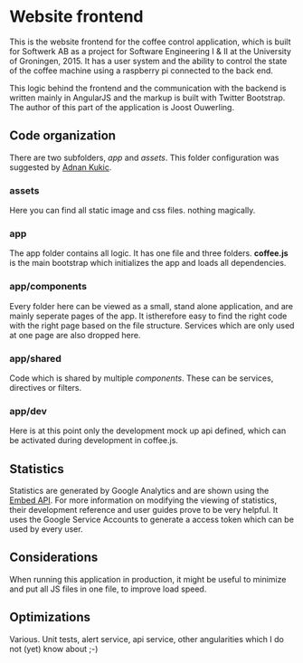 Website frontend
================

This is the website frontend for the coffee control application, which is
built for Softwerk AB as a project for Software Engineering I & II at the 
University of Groningen, 2015. It has a user system and the ability to
control the state of the coffee machine using a raspberry pi connected
to the back end. 

This logic behind the frontend and the communication with the backend is 
written mainly in AngularJS and the markup is built with Twitter Bootstrap. 
The author of this part of the application is Joost Ouwerling.

Code organization
-----------------

There are two subfolders, *app* and *assets*. This folder configuration was
suggested by [Adnan Kukic](https://scotch.io/tutorials/angularjs-best-practices-directory-structure).

### assets
Here you can find all static image and css files. nothing magically.

### app
The app folder contains all logic. It has one file and three folders. 
**coffee.js** is the main bootstrap which initializes the app and loads
all dependencies.

### app/components
Every folder here can be viewed as a small, stand alone application, 
and are mainly seperate pages of the app. It istherefore easy to find the 
right code with the right page based on the file structure. Services which
are only used at one page are also dropped here.

### app/shared
Code which is shared by multiple *components*. These can be services,
directives or filters.

### app/dev
Here is at this point only the development mock up api defined, which can be
activated during development in coffee.js.

Statistics
----------
Statistics are generated by Google Analytics and are shown using the 
[Embed API](https://developers.google.com/analytics/devguides/reporting/embed/v1/).
For more information on modifying the viewing of statistics, their development
reference and user guides prove to be very helpful. It uses the Google Service
Accounts to generate a access token which can be used by every user.

Considerations
--------------
When running this application in production, it might be useful to minimize and 
put all JS files in one file, to improve load speed.

Optimizations
-------------
Various. Unit tests, alert service, api service, other angularities which I do not (yet) know about ;-)
